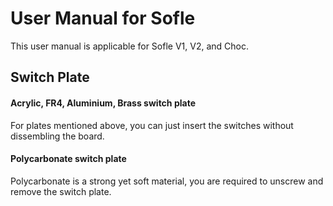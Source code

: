 # User Manual for Sofle

This user manual is applicable for Sofle V1, V2, and Choc. 

## Switch Plate

#### Acrylic, FR4, Aluminium, Brass switch plate  
For plates mentioned above, you can just insert the switches without dissembling the board. 

#### Polycarbonate switch plate
Polycarbonate is a strong yet soft material, you are required to unscrew and remove the switch plate. 
